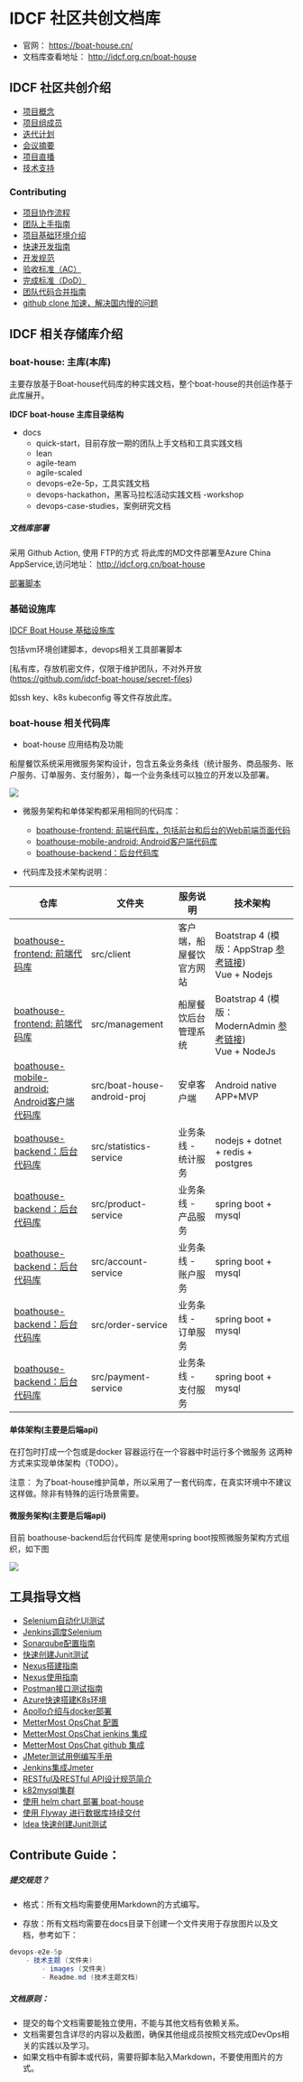 # IDCF 社区共创文档库

- 官网： https://boat-house.cn/    
- 文档库查看地址： http://idcf.org.cn/boat-house

## IDCF 社区共创介绍

* [项目概念](docs/quick-start/operation/proj-description.md)
* [项目组成员](docs/quick-start/operation/team-member.md)
* [迭代计划](docs/quick-start/operation/sprint-plan.md)
* [会议摘要](docs/quick-start/operation/session-note.md)
* [项目直播](docs/quick-start/operation/proj-live-cast.md)
* [技术支持](docs/quick-start/operation/tech-support.md)


### Contributing

* [项目协作流程](docs/quick-start/operation/contributing-flow.md)
* [团队上手指南](docs/quick-start/operation/team-quick-start.md)
* [项目基础环境介绍](docs/quick-start/operation/project-base-inst.md)
* [快速开发指南](docs/quick-start/operation/dev-guide.md)
* [开发规范](docs/quick-start/operation/dev-spec.md)
* [验收标准（AC）](docs/quick-start/operation/ac.md)
* [完成标准（DoD）](docs/quick-start/operation/dod.md)
* [团队代码合并指南](docs/quick-start/operation/code-merge.md)
* [github clone 加速，解决国内慢的问题](docs/quick-start/operation/github-access-proxy-for-cn.md)

## IDCF 相关存储库介绍

### boat-house: 主库(本库)

主要存放基于Boat-house代码库的种实践文档，整个boat-house的共创运作基于此库展开。

**IDCF boat-house 主库目录结构**

- docs
	- quick-start，目前存放一期的团队上手文档和工具实践文档
	- lean
	- agile-team
	- agile-scaled
	- devops-e2e-5p，工具实践文档
	- devops-hackathon，黑客马拉松活动实践文档
		-workshop
	- devops-case-studies，案例研究文档

 
##### 文档库部署

采用 Github Action, 使用 FTP的方式 将此库的MD文件部署至Azure China AppService,访问地址： http://idcf.org.cn/boat-house

[部署脚本](https://github.com/idcf-boat-house/boat-house/actions?query=workflow%3Aboat-house-docs-deploy)

### 基础设施库

[IDCF Boat House 基础设施库](https://github.com/idcf-boat-house/boat-house-infrastructure)

包括vm环境创建脚本，devops相关工具部署脚本

[私有库，存放机密文件，仅限于维护团队，不对外开放(https://github.com/idcf-boat-house/secret-files)

如ssh key、k8s kubeconfig 等文件存放此库。

### boat-house 相关代码库

- boat-house 应用结构及功能

船屋餐饮系统采用微服务架构设计，包含五条业务条线（统计服务、商品服务、账户服务、订单服务、支付服务），每一个业务条线可以独立的开发以及部署。

![](images/boathouse-structure.png)

- 微服务架构和单体架构都采用相同的代码库：
	- [boathouse-frontend: 前端代码库，包括前台和后台的Web前端页面代码](https://github.com/idcf-boat-house/boat-house-frontend)
	- [boathouse-mobile-android: Android客户端代码库](https://github.com/idcf-boat-house/boat-house-mobile-android)
	- [boathouse-backend：后台代码库](https://github.com/idcf-boat-house/boat-house-backend)

- 代码库及技术架构说明： 

| 仓库  | 文件夹  | 服务说明 | 技术架构 |
| ----- | ------------ | ------------ |------------ |
| [boathouse-frontend: 前端代码库](https://github.com/idcf-boat-house/boat-house-frontend) | src/client  | 客户端，船屋餐饮官方网站  | Boatstrap 4 (模版：AppStrap [参考链接](http://demos.themelize.me/appstrap3.3.3/theme/intro.html "参考链接"))  <br> Vue + Nodejs|
| [boathouse-frontend: 前端代码库](https://github.com/idcf-boat-house/boat-house-frontend) | src/management  | 船屋餐饮后台管理系统  | Boatstrap 4 (模版：ModernAdmin [参考链接](https://preview.themeforest.net/item/modern-admin-clean-bootstrap-4-dashboard-html-template/full_screen_preview/21430660?_ga=2.66676205.272140448.1583930719-396544145.1583854564 "参考链接"))  <br> Vue + NodeJs |
| [boathouse-mobile-android: Android客户端代码库](https://github.com/idcf-boat-house/boat-house-mobile-android)|src/boat-house-android-proj|安卓客户端|Android native APP+MVP|
|[boathouse-backend：后台代码库](https://github.com/idcf-boat-house/boat-house-backend) | src/statistics-service  | 业务条线 - 统计服务  | nodejs + dotnet + redis + postgres  |
|[boathouse-backend：后台代码库](https://github.com/idcf-boat-house/boat-house-backend) | src/product-service  | 业务条线 - 产品服务  |spring boot + mysql |
|[boathouse-backend：后台代码库](https://github.com/idcf-boat-house/boat-house-backend) | src/account-service  | 业务条线 - 账户服务  |spring boot + mysql |
|[boathouse-backend：后台代码库](https://github.com/idcf-boat-house/boat-house-backend) | src/order-service  | 业务条线 - 订单服务  |spring boot + mysql |
|[boathouse-backend：后台代码库](https://github.com/idcf-boat-house/boat-house-backend) | src/payment-service  | 业务条线 - 支付服务  |spring boot + mysql |

#### 单体架构(主要是后端api)

在打包时打成一个包或是docker 容器运行在一个容器中时运行多个微服务 这两种方式来实现单体架构（TODO）。

注意： 为了boat-house维护简单，所以采用了一套代码库，在真实环境中不建议这样做。除非有特殊的运行场景需要。

#### 微服务架构(主要是后端api)

目前 boathouse-backend后台代码库 是使用spring boot按照微服务架构方式组织，如下图

![](images/boathouse-structure-product02.png)

## 工具指导文档

* [Selenium自动化UI测试](docs/quick-start/guide/selenium-ui-testing/Readme.md)
* [Jenkins调度Selenium](docs/quick-start/guide/selenium-for-jenkins/Readme.md)
* [Sonarqube配置指南](docs/quick-start/guide/sonarqube/Readme.md)
* [快速创建Junit测试](docs/quick-start/guide/junit-testing/Readme.md)
* [Nexus搭建指南](docs/quick-start/guide/nexus-deploy/Readme.md)
* [Nexus使用指南](docs/quick-start/guide/nexus-guide/Readme.md)
* [Postman接口测试指南](docs/quick-start/guide/postman-api-testing/Readme.md)
* [Azure快速搭建K8s环境](docs/quick-start/guide/k8s-azure/Readme.md)
* [Apollo介绍与docker部署](docs/quick-start/guide/apollo-config-center/Readme.md)
* [MetterMost OpsChat 配置](docs/quick-start/guide/chat-ops-metter-most/readme.md)
* [MetterMost OpsChat jenkins 集成](docs/quick-start/guide/chat-ops-metter-most/jenkins.md)
* [MetterMost OpsChat github 集成](docs/quick-start/guide/chat-ops-metter-most/github.md)
* [JMeter测试用例编写手册](docs/quick-start/guide/JMeter/Readme.md)
* [Jenkins集成Jmeter](docs/quick-start/guide/JMeter/jmeter--for-jenkins.md)
* [RESTful及RESTful API设计规范简介](docs/quick-start/guide/spec/restfull-api-design-spec.md)
* [k82mysql集群](docs/quick-start/guide/mysql-k8s-deploy/Readme.md)
* [使用 helm chart 部署 boat-house ](docs/quick-start/guide/k8s-helm-deploy-boat-house/README.md)
* [使用 Flyway 进行数据库持续交付](docs/quick-start/guide/java-flyway-db-pipeline/Readme.md)
* [Idea 快速创建Junit测试](docs/quick-start/guide/junit-testing/Readme.md)


## Contribute Guide：

##### 提交规范？

 - 格式：所有文档均需要使用Markdown的方式编写。

 - 存放：所有文档均需要在docs目录下创建一个文件夹用于存放图片以及文档，参考如下：

```csharp
devops-e2e-5p
	- 技术主题 (文件夹)
		- images (文件夹)
		- Readme.md (技术主题文档)
```


##### 文档原则：

 - 提交的每个文档需要能独立使用，不能与其他文档有依赖关系。
 - 文档需要包含详尽的内容以及截图，确保其他组成员按照文档完成DevOps相关的实践以及学习。
 - 如果文档中有脚本或代码，需要将脚本贴入Markdown，不要使用图片的方式。

